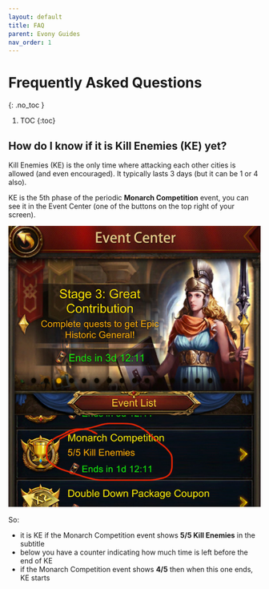 ```yaml
---
layout: default
title: FAQ
parent: Evony Guides
nav_order: 1
---
```

# Frequently Asked Questions

{: .no_toc }

1. TOC
   {:toc}

## How do I know if it is Kill Enemies (KE) yet?

Kill Enemies (KE) is the only time where attacking each other cities is allowed (and even encouraged).
It typically lasts 3 days (but it can be 1 or 4 also).

KE is the 5th phase of the periodic **Monarch Competition** event, you can see it in the Event Center
(one of the buttons on the top right of your screen).

![Monarch Competition in KE phase](/assets/images/event-center-KE.jpg)

So:
* it is KE if the Monarch Competition event shows **5/5 Kill Enemies** in the subtitle
* below you have a counter indicating how much time is left before the end of KE
* if the Monarch Competition event shows **4/5** then when this one ends, KE starts
